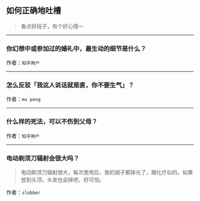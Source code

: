 ## 如何正确地吐槽

> 看点好段子，有个好心情～


 
---

### 你幻想中或参加过的婚礼中，最生动的细节是什么？

> 


作者：`知乎用户`

---

### 怎么反驳「我这人说话就是直，你不要生气」？

> 


作者：`mu peng`

---

### 什么样的死法，可以不伤到父母？

> 


作者：`知乎用户`

---

### 电动剃须刀辐射会很大吗？

> 电动剃须刀辐射很大，每次使用后，我的胡子都掉光了，跟化疗似的。如果放到头顶，头发也会掉吧，好可怕。


作者：`slobber`